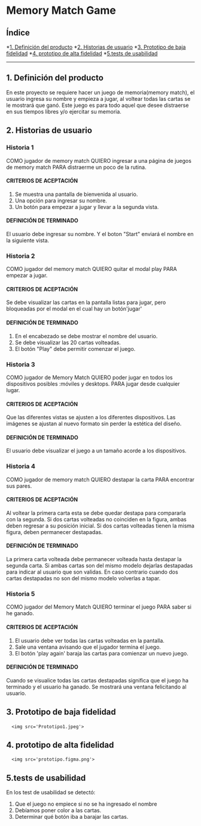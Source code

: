# Memory Match Game

## Índice

*[1. Definición del producto](#1-Definición-del-producto)
*[2. Historias de usuario](#2-istorias-de-usuario)
*[3. Prototipo de baja fidelidad](#3-Prototipo-de-baja-fidelidad)
*[4. prototipo de alta fidelidad](#4-Prototipo-de-alta-fidelidad)
*[5.tests de usabilidad](#5-Test-de-usailidad)

***

## 1. Definición del producto

En este proyecto se requiere hacer un juego de memoria(memory match), el usuario ingresa su nombre y empieza a jugar, al voltear todas las cartas se le mostrará que ganó. Este juego es para todo aquel que desee distraerse en sus tiempos libres y/o ejercitar su memoria.

## 2. Historias de usuario

### Historia 1

COMO jugador de memory match
QUIERO ingresar a una página de juegos de memory match 
PARA distraerme un poco de la rutina.

#### CRITERIOS DE ACEPTACIÓN

1. Se muestra una pantalla de bienvenida al usuario.
2. Una opción para ingresar su nombre.
3. Un botón para empezar a jugar y llevar a la segunda vista.

#### DEFINICIÓN DE TERMINADO

El usuario debe ingresar su nombre.
Y el boton "Start" enviará el nombre en la siguiente vista.

### Historia 2

COMO jugador del memory match 
QUIERO quitar el modal play 
PARA empezar a jugar.

#### CRITERIOS DE ACEPTACIÓN

Se debe visualizar las cartas en la pantalla listas para jugar, pero bloqueadas por el modal en el cual hay un botón'jugar'

#### DEFINICIÓN DE TERMINADO

1. En el encabezado se debe mostrar el nombre del usuario.
2. Se debe visualizar las 20 cartas volteadas.
3. El botón "Play" debe permitir  comenzar el juego.

### Historia 3

COMO jugador de Memory Match
QUIERO poder jugar en todos los dispositivos posibles :móviles y desktops.
PARA jugar desde cualquier lugar.

#### CRITERIOS DE ACEPTACIÓN

Que las diferentes vistas se ajusten a los diferentes dispositivos.
Las imágenes se ajustan al nuevo formato sin perder la estética del diseño.

#### DEFINICIÓN DE TERMINADO

El usuario debe visualizar el juego a un tamaño acorde a los dispositivos.

### Historia 4

COMO jugador de memory match QUIERO destapar la carta PARA encontrar sus pares.

#### CRITERIOS DE ACEPTACIÓN

Al voltear la primera carta esta se debe quedar destapa para compararla con la segunda.
Si dos cartas volteadas no coinciden en la figura, ambas deben regresar a su posición inicial.
Si dos cartas volteadas tienen la misma figura, deben permanecer destapadas.

#### DEFINICIÓN DE TERMINADO

La primera carta volteada debe permanecer volteada hasta destapar la segunda carta.
Si ambas cartas son del mismo modelo dejarlas destapadas para indicar al usuario que son validas.
En caso contrario cuando dos cartas destapadas no son del mismo modelo volverlas a tapar.

### Historia 5

COMO jugador del Memory Match 
QUIERO terminar el juego
PARA saber si he ganado.

#### CRITERIOS DE ACEPTACIÓN

1. El usuario debe ver todas las cartas volteadas en la pantalla.
2. Sale una ventana avisando que el jugador termina el juego.
3. El botón 'play again' baraja las cartas para comienzar un nuevo juego.

#### DEFINICIÓN DE TERMINADO

Cuando se visualice todas las cartas destapadas significa que el juego ha terminado y el usuario ha ganado.
Se mostrará una ventana felicitando al usuario.

## 3. Prototipo de baja fidelidad
      <img src='Prototipo1.jpeg'>
## 4. prototipo de alta fidelidad
      <img src='prototipo.figma.png'>

## 5.tests de usabilidad

En los test de usabilidad se detectó:

1. Que el juego no empiece si no se ha ingresado el nombre
2. Debíamos poner color a las cartas.
3. Determinar qué botón iba a barajar las cartas.